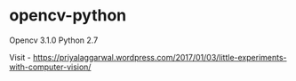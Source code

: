# opencv-python

Opencv 3.1.0 Python 2.7

Visit - 
https://priyalaggarwal.wordpress.com/2017/01/03/little-experiments-with-computer-vision/
